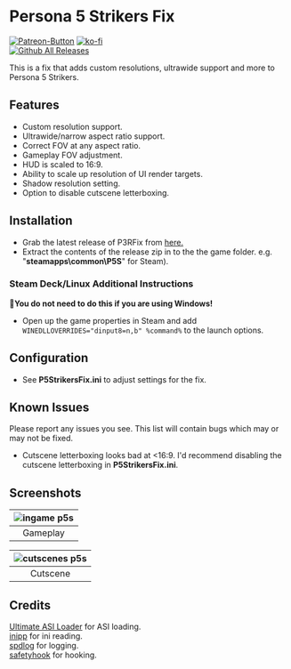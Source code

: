 ﻿# Persona 5 Strikers Fix
[![Patreon-Button](https://github.com/Lyall/FISTFix/assets/695941/19c468ac-52af-4790-b4eb-5187c06af949)](https://www.patreon.com/Wintermance) [![ko-fi](https://ko-fi.com/img/githubbutton_sm.svg)](https://ko-fi.com/W7W01UAI9)<br />
[![Github All Releases](https://img.shields.io/github/downloads/Lyall/P5StrikersFix/total.svg)](https://github.com/Lyall/P5StrikersFix/releases)

This is a fix that adds custom resolutions, ultrawide support and more to Persona 5 Strikers.

## Features
- Custom resolution support.
- Ultrawide/narrow aspect ratio support.
- Correct FOV at any aspect ratio.
- Gameplay FOV adjustment.
- HUD is scaled to 16:9.
- Ability to scale up resolution of UI render targets.
- Shadow resolution setting.
- Option to disable cutscene letterboxing.

## Installation
- Grab the latest release of P3RFix from [here.](https://github.com/Lyall/P3RFix/releases)
- Extract the contents of the release zip in to the the game folder. e.g. "**steamapps\common\P5S**" for Steam).

### Steam Deck/Linux Additional Instructions
🚩**You do not need to do this if you are using Windows!**
- Open up the game properties in Steam and add `WINEDLLOVERRIDES="dinput8=n,b" %command%` to the launch options.

## Configuration
- See **P5StrikersFix.ini** to adjust settings for the fix.

## Known Issues
Please report any issues you see.
This list will contain bugs which may or may not be fixed.

- Cutscene letterboxing looks bad at <16:9. I'd recommend disabling the cutscene letterboxing in **P5StrikersFix.ini**.

## Screenshots

| ![ingame p5s](https://github.com/Lyall/P5StrikersFix/assets/695941/8b1fed3b-5d5e-4c11-bd44-07a62360cf90) |
|:--:|
| Gameplay |

| ![cutscenes p5s](https://github.com/Lyall/P5StrikersFix/assets/695941/2018c7a4-f28c-4b07-b8ff-7cb0afeba111) |
|:--:|
| Cutscene |

## Credits
[Ultimate ASI Loader](https://github.com/ThirteenAG/Ultimate-ASI-Loader) for ASI loading. <br />
[inipp](https://github.com/mcmtroffaes/inipp) for ini reading. <br />
[spdlog](https://github.com/gabime/spdlog) for logging. <br />
[safetyhook](https://github.com/cursey/safetyhook) for hooking.
